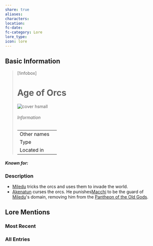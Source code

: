 ```yaml
---
share: true
aliases: 
characters: 
location: 
fc-date: 
fc-category: Lore
lore_type: 
icon: lore
---
```

## Basic Information
> [!infobox]
> # Age of Orcs
> ![cover hsmall](insertimage.png)
> ###### Information
> |   |  |
> | ---- | ---- |
> | Other names | |
> | Type||
> | Located in | |
##### Known for:
### Description
- [Miledu](../../../Miledu.md) tricks the orcs and uses them to invade the world.
- [Akenatun](../../Deities/Old%20Gods/Akenatun.md) curses the orcs. He punishes[Macchi](../../Deities/Old%20Gods/Macchi.md) to be the guard of [Miledu](../../../Miledu.md)'s domain, removing him from the [Pantheon of the Old Gods](../../Deities/Old%20Gods/Pantheon%20of%20the%20Old%20Gods.md).
## Lore Mentions
### Most Recent

### All Entries
